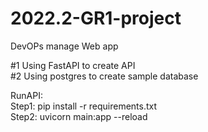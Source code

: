 # 2022.2-GR1-project
DevOPs manage Web app

#1 Using FastAPI to create API\
#2 Using postgres to create sample database

RunAPI:\
Step1: pip install -r requirements.txt\
Step2: uvicorn main:app --reload
